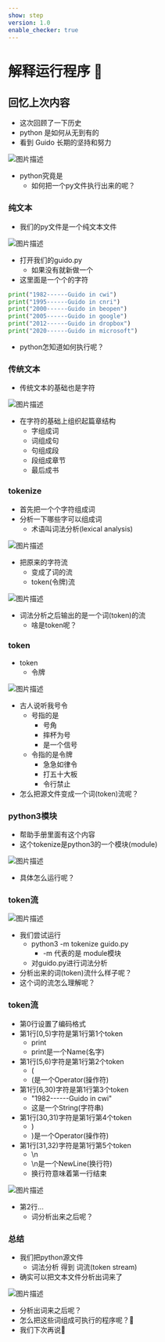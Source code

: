 ```yaml
---
show: step
version: 1.0
enable_checker: true
---
```


# 解释运行程序 🥊

## 回忆上次内容

- 这次回顾了一下历史
- python 是如何从无到有的
- 看到 Guido 长期的坚持和努力

![图片描述](https://doc.shiyanlou.com/courses/uid1190679-20210815-1628982755102)

- python究竟是
	- 如何把一个py文件执行出来的呢？

### 纯文本

- 我们的py文件是一个纯文本文件

![图片描述](https://doc.shiyanlou.com/courses/uid1190679-20220916-1663323775469)

- 打开我们的guido.py
	- 如果没有就新做一个
- 这里面是一个个的字符

```python
print("1982------Guido in cwi")
print("1995------Guido in cnri")
print("2000------Guido in beopen")
print("2005------Guido in google")
print("2012------Guido in dropbox")
print("2020------Guido in microsoft")
```

- python怎知道如何执行呢？

### 传统文本

- 传统文本的基础也是字符

![图片描述](https://doc.shiyanlou.com/courses/uid1190679-20220916-1663324389558)

- 在字符的基础上组织起篇章结构
	- 字组成词
	- 词组成句
	- 句组成段
	- 段组成章节
	- 最后成书

### tokenize

- 首先把一个个字符组成词
- 分析一下哪些字可以组成词
	- 术语叫词法分析(lexical analysis)

![图片描述](https://doc.shiyanlou.com/courses/uid1190679-20220727-1658908548205)

- 把原来的字符流
	- 变成了词的流
	- token(令牌)流

![图片描述](https://doc.shiyanlou.com/courses/uid1190679-20220727-1658908295275)

- 词法分析之后输出的是一个词(token)的流
	- 啥是token呢？

### token

- token
	- 令牌

![图片描述](https://doc.shiyanlou.com/courses/uid1190679-20220727-1658907723283)

- 古人说听我号令
	- 号指的是
		- 号角
		- 摔杯为号
		- 是一个信号
	- 令指的是令牌
		- 急急如律令
		- 打五十大板
		- 令行禁止
- 怎么把源文件变成一个词(token)流呢？

### python3模块

- 帮助手册里面有这个内容
- 这个tokenize是python3的一个模块(module)

![图片描述](https://doc.shiyanlou.com/courses/uid1190679-20220727-1658924349323)

- 具体怎么运行呢？

### token流

![图片描述](https://doc.shiyanlou.com/courses/uid1190679-20220727-1658906135736)

- 我们尝试运行
	- python3 -m tokenize guido.py
		- -m 代表的是 module模块
	- 对guido.py进行词法分析
- 分析出来的词(token)流什么样子呢？
- 这个词的流怎么理解呢？

### token流

- 第0行设置了编码格式
- 第1行[0,5)字符是第1行第1个token
	- print
	- print是一个Name(名字) 
- 第1行[5,6)字符是第1行第2个token
	- (
	- (是一个Operator(操作符) 
- 第1行[6,30)字符是第1行第3个token
	- "1982------Guido in cwi"
	- 这是一个String(字符串) 
- 第1行[30,31)字符是第1行第4个token
	- )
	- )是一个Operator(操作符) 
- 第1行[31,32)字符是第1行第5个token
	- \n
	- \n是一个NewLine(换行符)
	- 换行符意味着第一行结束

![图片描述](https://doc.shiyanlou.com/courses/uid1190679-20220728-1658969636778)

- 第2行...
	- 词分析出来之后呢？


### 总结

- 我们把python源文件
	- 词法分析 得到 词流(token stream)
- 确实可以把文本文件分析出词来了 

![图片描述](https://doc.shiyanlou.com/courses/uid1190679-20220727-1658908295275)

- 分析出词来之后呢？
- 怎么把这些词组成可执行的程序呢？🤔
- 我们下次再说👋
 